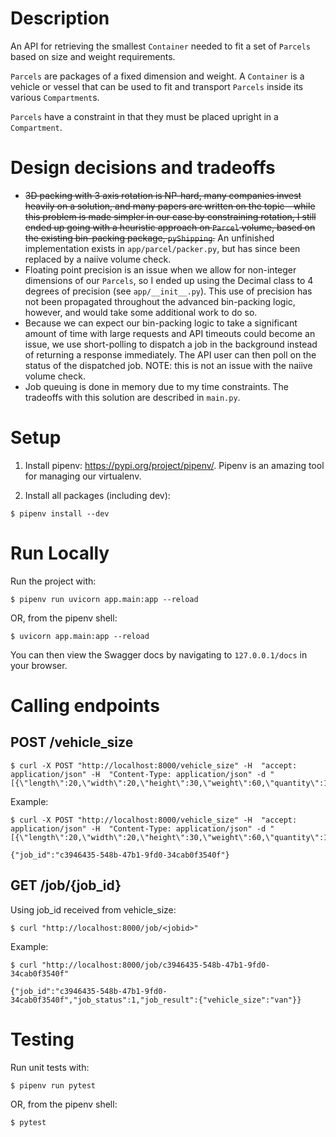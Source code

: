 # Description

An API for retrieving the smallest `Container` needed to fit a set of `Parcels`
based on size and weight requirements.

`Parcels` are packages of a fixed dimension and weight. A `Container` is a vehicle or vessel that can be used to fit and transport `Parcels` inside its various `Compartment`s.

`Parcels` have a constraint in that they must be placed upright in a `Compartment`.

# Design decisions and tradeoffs

* ~~3D packing with 3 axis rotation is NP-hard, many companies invest heavily on a solution, and many papers are written on the topic - while this problem is made simpler in our case by constraining rotation, I still ended up going with a heuristic approach on `Parcel` volume, based on the existing bin-packing package, `pyShipping`.~~ An unfinished implementation exists in `app/parcel/packer.py`, but has since been replaced by a naiive volume check.
* Floating point precision is an issue when we allow for non-integer dimensions of our `Parcels`, so I ended up using the Decimal class to 4 degrees of precision (see `app/__init__.py`). This use of precision has not been propagated throughout the advanced bin-packing logic, however, and would take some additional work to do so.
* Because we can expect our bin-packing logic to take a significant amount of time with large requests and API timeouts could become an issue, we use short-polling to dispatch a job in the background instead of returning a response immediately. The API user can then poll on the status of the dispatched job. NOTE: this is not an issue with the naiive volume check.
* Job queuing is done in memory due to my time constraints. The tradeoffs with this solution are described in `main.py`.

# Setup

1. Install pipenv: https://pypi.org/project/pipenv/. Pipenv is an amazing tool for managing our virtualenv.

1. Install all packages (including dev):
```
$ pipenv install --dev
```

# Run Locally

Run the project with:
```
$ pipenv run uvicorn app.main:app --reload
```
OR, from the pipenv shell:
```
$ uvicorn app.main:app --reload
```

You can then view the Swagger docs by navigating to `127.0.0.1/docs` in your browser.

# Calling endpoints

## POST /vehicle_size

```
$ curl -X POST "http://localhost:8000/vehicle_size" -H  "accept: application/json" -H  "Content-Type: application/json" -d "[{\"length\":20,\"width\":20,\"height\":30,\"weight\":60,\"quantity\":1}]"
```

Example:

```
$ curl -X POST "http://localhost:8000/vehicle_size" -H  "accept: application/json" -H  "Content-Type: application/json" -d "[{\"length\":20,\"width\":20,\"height\":30,\"weight\":60,\"quantity\":1}]"

{"job_id":"c3946435-548b-47b1-9fd0-34cab0f3540f"}
```

## GET /job/{job_id}

Using job_id received from vehicle_size:

```
$ curl "http://localhost:8000/job/<jobid>"
```

Example:

```
$ curl "http://localhost:8000/job/c3946435-548b-47b1-9fd0-34cab0f3540f"

{"job_id":"c3946435-548b-47b1-9fd0-34cab0f3540f","job_status":1,"job_result":{"vehicle_size":"van"}}
```

# Testing

Run unit tests with:
```
$ pipenv run pytest
```
OR, from the pipenv shell:
```
$ pytest
```
